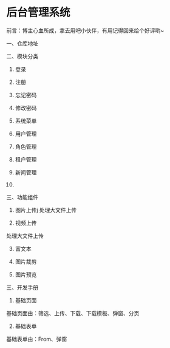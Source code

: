 # 后台管理系统

前言：博主心血所成，拿去用吧小伙伴，有用记得回来给个好评哟~

一、仓库地址

二、模块分类

1. 登录

2. 注册

3. 忘记密码

4. 修改密码

5. 系统菜单

6. 用户管理

7. 角色管理

8. 租户管理

9. 新闻管理

10. 

三、功能组件

1. 图片上传j
处理大文件上传

2. 视频上传

处理大文件上传

3. 富文本

4. 图片裁剪

5. 图片预览

三、开发手册

1. 基础页面

基础页面由：筛选、上传、下载、下载模板、弹窗、分页

2. 基础表单

基础表单由：From、弹窗
